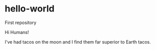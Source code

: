# hello-world
First repository 

Hi Humans!

I've had tacos on the moon and I find them far superior to Earth tacos.
